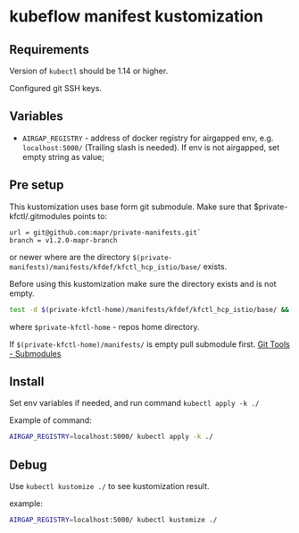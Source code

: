 # kubeflow manifest kustomization

## Requirements

Version of `kubectl` should be 1.14 or higher.

Configured git SSH keys.

## Variables

* `AIRGAP_REGISTRY` - address of docker registry for airgapped env, e.g. `localhost:5000/` (Trailing slash is needed). If env is not airgapped, set empty string as value; 

## Pre setup

This kustomization uses base form git submodule. Make sure that $private-kfctl/.gitmodules points to:
```
url = git@github.com:mapr/private-manifests.git`
branch = v1.2.0-mapr-branch 
```
or newer where are the directory `$(private-manifests)/manifests/kfdef/kfctl_hcp_istio/base/` exists.

Before using this kustomization make sure the directory exists and is not empty.
```bash
test -d $(private-kfctl-home)/manifests/kfdef/kfctl_hcp_istio/base/ && echo true || echo false
```
where `$private-kfctl-home` - repos home directory.

If `$(private-kfctl-home)/manifests/` is empty pull submodule first.
[Git Tools - Submodules](https://git-scm.com/book/en/v2/Git-Tools-Submodules)

## Install

Set env variables if needed, and run command `kubectl apply -k ./`

Example of command:

```bash
AIRGAP_REGISTRY=localhost:5000/ kubectl apply -k ./
```

## Debug

Use `kubectl kustomize ./` to see kustomization result.

example:
```bash
AIRGAP_REGISTRY=localhost:5000/ kubectl kustomize ./
```